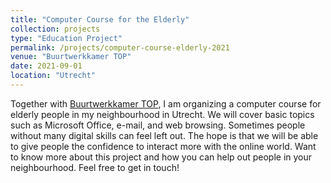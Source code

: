 ```yaml
---
title: "Computer Course for the Elderly"
collection: projects
type: "Education Project"
permalink: /projects/computer-course-elderly-2021
venue: "Buurtwerkkamer TOP"
date: 2021-09-01
location: "Utrecht"
---
```


Together with [Buurtwerkkamer TOP](https://buurtwerkkamer.nl/buurtwerkkamers/top-utrecht/), I am organizing a computer course for elderly people in my neighbourhood in Utrecht. We will cover basic topics such as Microsoft Office, e-mail, and web browsing. Sometimes people without many digital skills can feel left out. The hope is that we will be able to give people the confidence to interact more with the online world. Want to know more about this project and how you can help out people in your neighbourhood. Feel free to get in touch!
